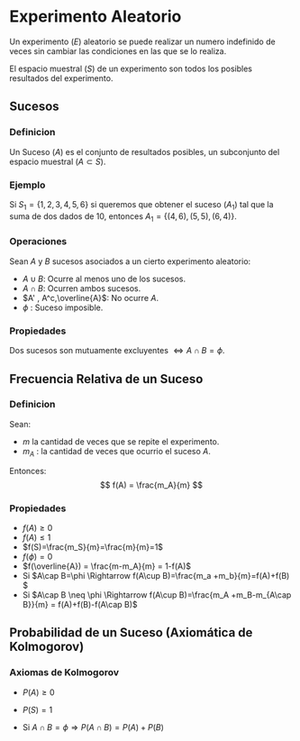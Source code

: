 # Experimento Aleatorio

Un experimento $(E)$ aleatorio se puede realizar un numero indefinido de veces sin cambiar las condiciones en las que se lo realiza.

El espacio muestral $(S)$ de un experimento son todos los posibles resultados del experimento.

## Sucesos

### Definicion

Un Suceso $(A)$ es el conjunto de resultados posibles, un subconjunto del espacio muestral $(A \subset S)$.

### Ejemplo

Si  $S_1 = \{1,2,3,4,5,6\}$ si queremos que obtener el suceso $(A_1)$ tal que la suma de dos dados de 10, entonces $A_1=\{(4,6),(5,5),(6,4)\}$.

### Operaciones

Sean $A$ y $B$ sucesos asociados a un cierto experimento aleatorio:

- $A\cup B$: Ocurre al menos uno de los sucesos.
- $A\cap B$: Ocurren ambos sucesos.
- $A' , A^c,\overline{A}$: No ocurre $A$.
- $\phi$ : Suceso imposible.

### Propiedades

Dos sucesos son mutuamente excluyentes $\Leftrightarrow A\cap B=\phi$.

## Frecuencia Relativa de un Suceso

### Definicion

Sean:

- $m$ la cantidad de veces que se repite el experimento.
- $m_A$ : la cantidad de veces que ocurrio el suceso $A$.

Entonces:
$$
f(A) = \frac{m_A}{m}
$$

### Propiedades

- $f(A)\geq 0$
- $f(A)\leq 1$
- $f(S)=\frac{m_S}{m}=\frac{m}{m}=1$
- $f(\phi)=0$
- $f(\overline{A}) = \frac{m-m_A}{m} = 1-f(A)$
- Si $A\cap B=\phi \Rightarrow f(A\cup B)=\frac{m_a +m_b}{m}=f(A)+f(B) $
- Si $A\cap B \neq \phi \Rightarrow f(A\cup B)=\frac{m_A +m_B-m_{A\cap B}}{m} = f(A)+f(B)-f(A\cap B)$

## Probabilidad de un Suceso (Axiomática de Kolmogorov)

### Axiomas de Kolmogorov

- $P(A)\geq0$

- $P(S)=1$
- Si $A\cap B = \phi \Rightarrow P(A\cap B) = P(A)+P(B)$

























